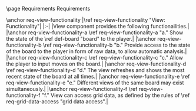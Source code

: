\page Requirements Requirements

\anchor req-view-functionality
|\ref req-view-functionality "View: Functionality"|
|:-|
|View component provides the following functionailities.|
|\anchor req-view-functionality-a \ref req-view-functionality-a "a." Show the state of the \ref def-board "board" to the player.|
|\anchor req-view-functionality-b \ref req-view-functionality-b "b." Provide access to the state of the board to the player in form of raw data, to allow automatic analysis.|
|\anchor req-view-functionality-c \ref req-view-functionality-c "c." Allow the player to input moves on the board.|
|\anchor req-view-functionality-d \ref req-view-functionality-d "d." The view refreshes and shows the most recent state of the board at all times.|
|\anchor req-view-functionality-e \ref req-view-functionality-e "e." Different views of the same board may exist simultaneously.|
|\anchor req-view-functionality-f \ref req-view-functionality-f "f." View can access grid data, as defined by the rules of \ref req-grid-data-access "grid data access".|
